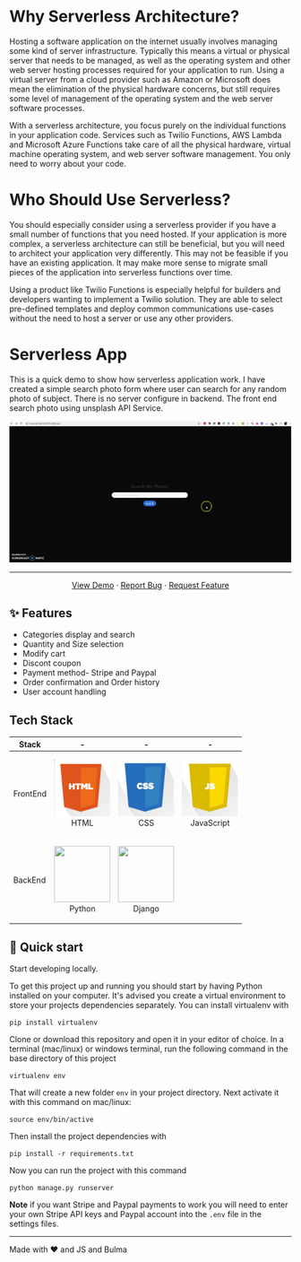 
# Why Serverless Architecture?

Hosting a software application on the internet usually involves managing some kind of server infrastructure. Typically this means a virtual or physical server that needs to be managed, as well as the operating system and other web server hosting processes required for your application to run. Using a virtual server from a cloud provider such as Amazon or Microsoft does mean the elimination of the physical hardware concerns, but still requires some level of management of the operating system and the web server software processes.

With a serverless architecture, you focus purely on the individual functions in your application code. Services such as Twilio Functions, AWS Lambda and Microsoft Azure Functions take care of all the physical hardware, virtual machine operating system, and web server software management. You only need to worry about your code.

# Who Should Use Serverless?

You should especially consider using a serverless provider if you have a small number of functions that you need hosted. If your application is more complex, a serverless architecture can still be beneficial, but you will need to architect your application very differently. This may not be feasible if you have an existing application. It may make more sense to migrate small pieces of the application into serverless functions over time.

Using a product like Twilio Functions is especially helpful for builders and developers wanting to implement a Twilio solution. They are able to select pre-defined templates and deploy common communications use-cases without the need to host a server or use any other providers.

# Serverless App

This is a quick demo to show how serverless application work.
I have created a simple search photo form where user can search for any random photo of subject.
There is no server configure in backend. The front end search photo using unsplash API Service.

<p align="center">
  <a href="https://brave-goodall-db8079.netlify.app/">
    <img src="./media/serverless.gif" alt="Serverless Logo">
  </a>
</p>

---
 <p align="center">
    <a href="https://brave-goodall-db8079.netlify.app/">View Demo</a>
    ·
    <a href="https://github.com/riteshprk/serverless-functions/issues">Report Bug</a>
    ·
    <a href="https://github.com/riteshprk/serverless-functions/issues">Request Feature</a>
  </p>

## ✨ Features

- Categories display and search
- Quantity and Size selection
- Modify cart
- Discont coupon 
- Payment method- Stripe and Paypal
- Order confirmation and Order history
- User account handling

## Tech Stack

| Stack    | -                                                                                                  | -                                                                                                 | -                                                                                                 | 
| -------- | -------------------------------------------------------------------------------------------------- | ------------------------------------------------------------------------------------------------- | ------------------------------------------------------------------------------------------------- | 
| FrontEnd | <p align="center"><img src="./media/html.png" width="100" height="100"> <br />HTML</p> | <p align="center"><img src="./media/css.png" width="100" height="100"> <br />CSS</p>  |  <p align="center"><img src="./media/js.png" width="100" height="100"> <br />JavaScript</p>  | 
| BackEnd  | <p align="center"><img src="./media/python.png" width="100" height="100"> <br />Python</p>   | <p align="center"><img src="./media/django.png" width="100" height="100"> <br />Django</p> |


## :rocket: Quick start

Start developing locally.

To get this project up and running you should start by having Python installed on your computer. It's advised you create a virtual environment to store your projects dependencies separately. You can install virtualenv with

```
pip install virtualenv
```

Clone or download this repository and open it in your editor of choice. In a terminal (mac/linux) or windows terminal, run the following command in the base directory of this project

```
virtualenv env
```

That will create a new folder `env` in your project directory. Next activate it with this command on mac/linux:

```
source env/bin/active
```

Then install the project dependencies with

```
pip install -r requirements.txt
```

Now you can run the project with this command

```
python manage.py runserver
```

**Note** if you want Stripe and Paypal payments to work you will need to enter your own Stripe API keys and Paypal account into the `.env` file in the settings files.


---

Made with ❤️ and JS and Bulma